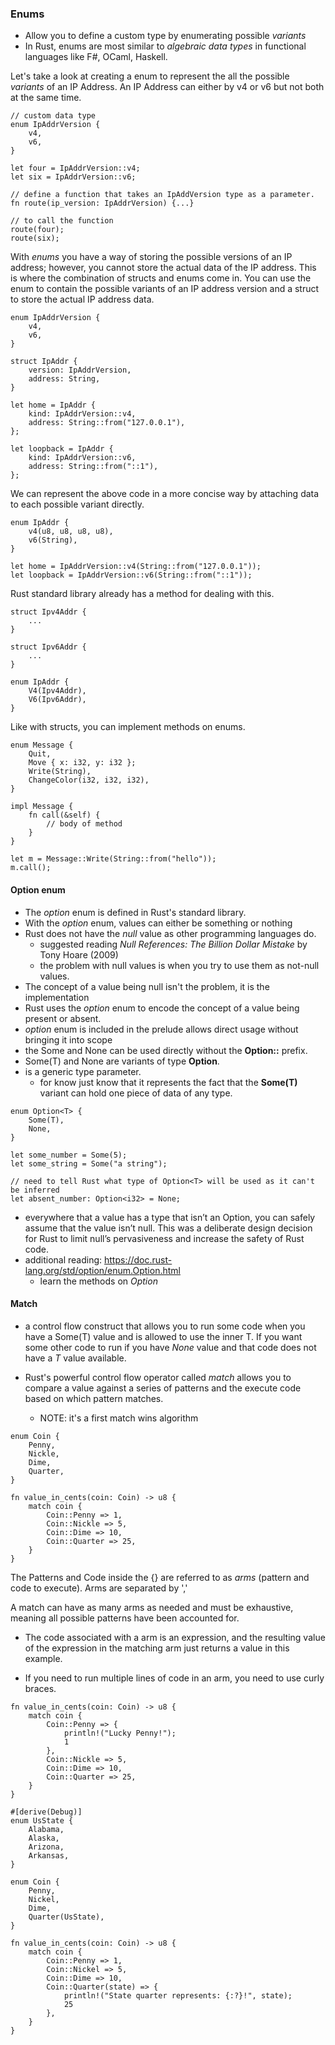 ### Enums
* Allow you to define a custom type by enumerating possible *variants*
* In Rust, enums are most similar to *algebraic data types* in functional languages like F#, OCaml, Haskell.

Let's take a look at creating a enum to represent the all the possible *variants* of an IP Address. An IP Address
can either by v4 or v6 but not both at the same time.
```
// custom data type
enum IpAddrVersion {
    v4,
    v6,
}

let four = IpAddrVersion::v4;
let six = IpAddrVersion::v6;

// define a function that takes an IpAddVersion type as a parameter.
fn route(ip_version: IpAddrVersion) {...}

// to call the function
route(four);
route(six);
```

With *enums* you have a way of storing the possible versions of an IP address; however, you cannot store
the actual data of the IP address. This is where the combination of structs and enums come in. You can use the 
enum to contain the possible variants of an IP address version and a struct to store the actual IP address data.

```
enum IpAddrVersion {
    v4,
    v6,
}

struct IpAddr {
    version: IpAddrVersion,
    address: String,
}

let home = IpAddr {
    kind: IpAddrVersion::v4,
    address: String::from("127.0.0.1"),
};

let loopback = IpAddr {
    kind: IpAddrVersion::v6,
    address: String::from("::1"),
};
```

We can represent the above code in a more concise way by attaching data to each possible variant directly.

```
enum IpAddr {
    v4(u8, u8, u8, u8),
    v6(String),
}

let home = IpAddrVersion::v4(String::from("127.0.0.1"));
let loopback = IpAddrVersion::v6(String::from("::1"));
```

Rust standard library already has a method for dealing with this.

```
struct Ipv4Addr {
    ...
}

struct Ipv6Addr {
    ...
}

enum IpAddr {
    V4(Ipv4Addr),
    V6(Ipv6Addr),
}
```

Like with structs, you can implement methods on enums.

```
enum Message {
    Quit,
    Move { x: i32, y: i32 };
    Write(String),
    ChangeColor(i32, i32, i32),
}

impl Message {
    fn call(&self) {
        // body of method
    }
}

let m = Message::Write(String::from("hello"));
m.call();
```

#### Option enum

* The *option* enum is defined in Rust's standard library.
* With the *option* enum, values can either be something or nothing
* Rust does not have the *null* value as other programming languages do.
    - suggested reading *Null References: The Billion Dollar Mistake* by Tony Hoare (2009)
    - the problem with null values is when you try to use them as not-null values.
* The concept of a value being null isn't the problem, it is the implementation
* Rust uses the *option* enum to encode the concept of a value being present or absent.
* *option* enum is included in the prelude allows direct usage without bringing it into scope
* the Some and None can be used directly without the **Option::** prefix.
* Some(T) and None are variants of type **Option<T>**.
* **<T>** is a generic type parameter.
    - for know just know that it represents the fact that the **Some(T)** variant can hold one piece of data of any 
      type.

```
enum Option<T> {
    Some(T),
    None,
}

let some_number = Some(5);
let some_string = Some("a string");

// need to tell Rust what type of Option<T> will be used as it can't be inferred
let absent_number: Option<i32> = None;
```
* everywhere that a value has a type that isn’t an Option<T>, you can safely assume that the value isn’t null.
 This was a deliberate design decision for Rust to limit null’s pervasiveness and increase the safety of Rust code.
* additional reading: https://doc.rust-lang.org/std/option/enum.Option.html
    - learn the methods on *Option<T>*

#### Match
* a control flow construct that allows you to run some code when you have a Some(T) value and is allowed
to use the inner T. If you want some other code to run if you have *None* value and that code does not
have a *T* value available.

* Rust's powerful control flow operator called *match* allows you to compare a value against a series of 
patterns and the execute code based on which pattern matches.
    - NOTE: it's a first match wins algorithm

```
enum Coin {
    Penny,
    Nickle,
    Dime,
    Quarter,
}

fn value_in_cents(coin: Coin) -> u8 {
    match coin {
        Coin::Penny => 1,
        Coin::Nickle => 5,
        Coin::Dime => 10,
        Coin::Quarter => 25,
    }
}
```

The Patterns and Code inside the {} are referred to as *arms* (pattern and code to execute). Arms are
separated by ','

A match can have as many arms as needed and must be exhaustive, meaning all possible patterns have been 
accounted for.

* The code associated with a arm is an expression, and the resulting value of the expression in the matching 
arm just returns a value in this example.

* If you need to run multiple lines of code in an arm, you need to use curly braces.

```
fn value_in_cents(coin: Coin) -> u8 {
    match coin {
        Coin::Penny => {
            println!("Lucky Penny!");
            1
        },
        Coin::Nickle => 5,
        Coin::Dime => 10,
        Coin::Quarter => 25,
    }
}
```

```
#[derive(Debug)]
enum UsState {
    Alabama,
    Alaska,
    Arizona,
    Arkansas,
}

enum Coin {
    Penny,
    Nickel,
    Dime,
    Quarter(UsState),
}

fn value_in_cents(coin: Coin) -> u8 {
    match coin {
        Coin::Penny => 1,
        Coin::Nickel => 5,
        Coin::Dime => 10,
        Coin::Quarter(state) => {
            println!("State quarter represents: {:?}!", state);
            25
        },
    }
}
```

